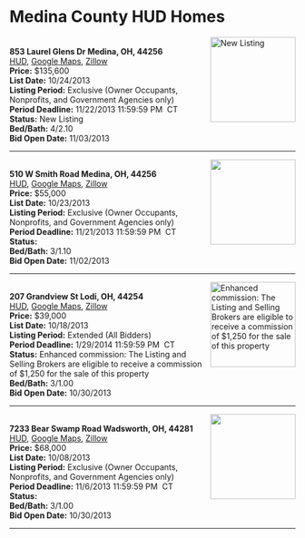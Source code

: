 # Medina County HUD Homes

[<img alt="New Listing" src="https://www.hudhomestore.com/pages/ImageShow.aspx?Case=412-630463" align="right" style="height:150px;">](http://www.hudhomestore.com/Listing/PropertyDetails.aspx?caseNumber=412-630463)  
**853 Laurel Glens Dr Medina, OH, 44256**  
[HUD](http://www.hudhomestore.com/Listing/PropertyDetails.aspx?caseNumber=412-630463), [Google Maps](http://maps.google.com/maps?q=853+Laurel+Glens+Dr+Medina%2C+OH%2C+44256), [Zillow](http://www.zillow.com/homes/853+Laurel+Glens+Dr+Medina%2C+OH%2C+44256/)  
**Price:** $135,600  
**List Date:** 10/24/2013  
**Listing Period:** Exclusive (Owner Occupants, Nonprofits, and Government Agencies only)  
**Period Deadline:** 11/22/2013 11:59:59 PM  CT  
**Status:** New Listing  
**Bed/Bath:** 4/2.10  
**Bid Open Date:** 11/03/2013

***

[<img alt="" src="https://www.hudhomestore.com/pages/ImageShow.aspx?Case=412-548023" align="right" style="height:150px;">](http://www.hudhomestore.com/Listing/PropertyDetails.aspx?caseNumber=412-548023)  
**510 W Smith Road Medina, OH, 44256**  
[HUD](http://www.hudhomestore.com/Listing/PropertyDetails.aspx?caseNumber=412-548023), [Google Maps](http://maps.google.com/maps?q=510+W+Smith+Road+Medina%2C+OH%2C+44256), [Zillow](http://www.zillow.com/homes/510+W+Smith+Road+Medina%2C+OH%2C+44256/)  
**Price:** $55,000  
**List Date:** 10/23/2013  
**Listing Period:** Exclusive (Owner Occupants, Nonprofits, and Government Agencies only)  
**Period Deadline:** 11/21/2013 11:59:59 PM  CT  
**Status:**   
**Bed/Bath:** 3/1.10  
**Bid Open Date:** 11/02/2013

***

[<img alt="Enhanced commission: The Listing and Selling Brokers are eligible to receive a commission of $1,250 for the sale of this property" src="https://www.hudhomestore.com/pages/ImageShow.aspx?Case=412-586492" align="right" style="height:150px;">](http://www.hudhomestore.com/Listing/PropertyDetails.aspx?caseNumber=412-586492)  
**207 Grandview St Lodi, OH, 44254**  
[HUD](http://www.hudhomestore.com/Listing/PropertyDetails.aspx?caseNumber=412-586492), [Google Maps](http://maps.google.com/maps?q=207+Grandview+St+Lodi%2C+OH%2C+44254), [Zillow](http://www.zillow.com/homes/207+Grandview+St+Lodi%2C+OH%2C+44254/)  
**Price:** $39,000  
**List Date:** 10/18/2013  
**Listing Period:** Extended (All Bidders)  
**Period Deadline:** 1/29/2014 11:59:59 PM  CT  
**Status:** Enhanced commission: The Listing and Selling Brokers are eligible to receive a commission of $1,250 for the sale of this property  
**Bed/Bath:** 3/1.00  
**Bid Open Date:** 10/30/2013

***

[<img alt="" src="https://www.hudhomestore.com/pages/ImageShow.aspx?Case=412-644562" align="right" style="height:150px;">](http://www.hudhomestore.com/Listing/PropertyDetails.aspx?caseNumber=412-644562)  
**7233 Bear Swamp Road Wadsworth, OH, 44281**  
[HUD](http://www.hudhomestore.com/Listing/PropertyDetails.aspx?caseNumber=412-644562), [Google Maps](http://maps.google.com/maps?q=7233+Bear+Swamp+Road+Wadsworth%2C+OH%2C+44281), [Zillow](http://www.zillow.com/homes/7233+Bear+Swamp+Road+Wadsworth%2C+OH%2C+44281/)  
**Price:** $68,000  
**List Date:** 10/08/2013  
**Listing Period:** Exclusive (Owner Occupants, Nonprofits, and Government Agencies only)  
**Period Deadline:** 11/6/2013 11:59:59 PM  CT  
**Status:**   
**Bed/Bath:** 3/1.00  
**Bid Open Date:** 10/30/2013

***


